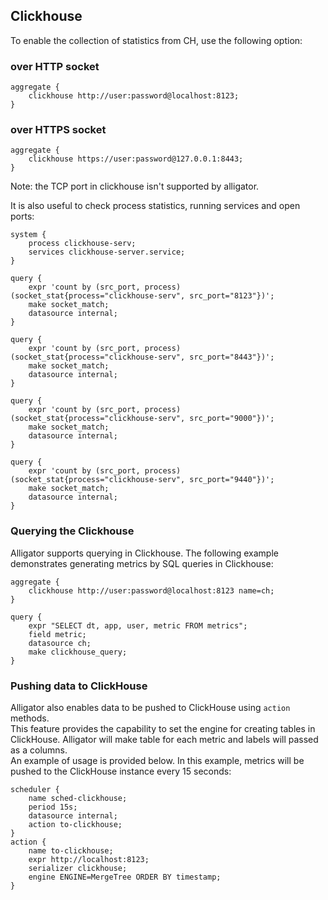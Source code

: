 ## Clickhouse

To enable the collection of statistics from CH, use the following option:
### over HTTP socket
```
aggregate {
    clickhouse http://user:password@localhost:8123;
}
```

### over HTTPS socket
```
aggregate {
    clickhouse https://user:password@127.0.0.1:8443;
}
```
Note: the TCP port in clickhouse isn't supported by alligator.

It is also useful to check process statistics, running services and open ports:
```
system {
    process clickhouse-serv;
    services clickhouse-server.service;
}

query {
	expr 'count by (src_port, process) (socket_stat{process="clickhouse-serv", src_port="8123"})';
	make socket_match;
	datasource internal;
}

query {
	expr 'count by (src_port, process) (socket_stat{process="clickhouse-serv", src_port="8443"})';
	make socket_match;
	datasource internal;
}

query {
	expr 'count by (src_port, process) (socket_stat{process="clickhouse-serv", src_port="9000"})';
	make socket_match;
	datasource internal;
}

query {
	expr 'count by (src_port, process) (socket_stat{process="clickhouse-serv", src_port="9440"})';
	make socket_match;
	datasource internal;
}

```

### Querying the Clickhouse

Alligator supports querying in Clickhouse. The following example demonstrates generating metrics by SQL queries in Clickhouse:
```
aggregate {
    clickhouse http://user:password@localhost:8123 name=ch;
}

query {
    expr "SELECT dt, app, user, metric FROM metrics";
    field metric;
    datasource ch;
    make clickhouse_query;
}
```

### Pushing data to ClickHouse
Alligator also enables data to be pushed to ClickHouse using `action` methods.\
This feature provides the capability to set the engine for creating tables in ClickHouse. Alligator will make table for each metric and labels will passed as a columns.\
An example of usage is provided below. In this example, metrics will be pushed to the ClickHouse instance every 15 seconds:

```
scheduler {
    name sched-clickhouse;
    period 15s;
    datasource internal;
    action to-clickhouse;
}
action {
    name to-clickhouse;
    expr http://localhost:8123;
    serializer clickhouse;
    engine ENGINE=MergeTree ORDER BY timestamp;
}
```
```

